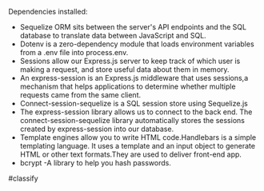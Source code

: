Dependencies  installed:
*   Sequelize ORM  sits between the server's API endpoints and the SQL database to   translate data between JavaScript and SQL.
*   Dotenv is a zero-dependency module that loads environment variables from a .env file into process.env. 
*   Sessions allow our Express.js server to keep track of which user is making a request, and store useful data about them in memory.
*   An express-session is an Express.js middleware that uses sessions,a mechanism that helps applications to determine whether multiple requests came from the same client.
*   Connect-session-sequelize is a SQL session store using Sequelize.js
*   The express-session library allows us to connect to the back end. The connect-session-sequelize library automatically stores the sessions created by express-session into our database.
*   Template engines allow you to write HTML code.Handlebars is a simple templating language. It uses a template and an input object to generate HTML or other text formats.They are used to deliver front-end app.
*   bcrypt -A library to help you hash passwords.


#classify
